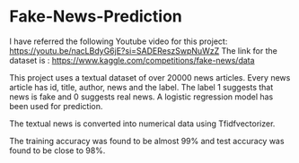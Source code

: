# Fake-News-Prediction

I have referred the following Youtube video for this project: https://youtu.be/nacLBdyG6jE?si=SADEReszSwpNuWzZ
The link for the dataset is : https://www.kaggle.com/competitions/fake-news/data

This project uses a textual dataset of over 20000 news articles. Every news article has id, title, author, news and the label. The label 1 suggests that news is fake and 0 suggests real news. 
A logistic regression model has been used for prediction. 

The textual news is converted into numerical data using Tfidfvectorizer. 

The training accuracy was found to be almost 99% and test accuracy was found to be close to 98%. 
